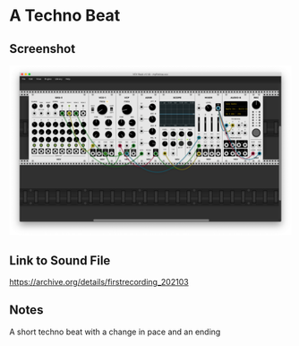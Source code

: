 # A Techno Beat

## Screenshot

![Screenshot of VCV Rack Patch](screenshot.png)

## Link to Sound File

https://archive.org/details/firstrecording_202103

## Notes

A short techno beat with a change in pace and an ending
